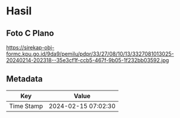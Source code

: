 # Hasil

## Foto C Plano

https://sirekap-obj-formc.kpu.go.id/9da9/pemilu/pdpr/33/27/08/10/13/3327081013025-20240214-202318--35e3cf1f-ccb5-467f-9b05-1f232bb03592.jpg


## Metadata

| Key        | Value               |
| ---------- | ------------------- |
| Time Stamp | 2024-02-15 07:02:30 |



